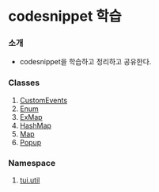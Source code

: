 codesnippet 학습
===============

### 소개

- codesnippet을 학습하고 정리하고 공유한다.

### Classes
1. <a href='https://github.com/seyoon-kim/Training/tree/master/codesnippet/customevents'>CustomEvents</a>
2. <a href='https://github.com/seyoon-kim/Training/tree/master/codesnippet/enum'>Enum</a>
3. <a href='https://github.com/seyoon-kim/Training/tree/master/codesnippet/exmap'>ExMap</a>
4. <a href='https://github.com/seyoon-kim/Training/tree/master/codesnippet/hashmap'>HashMap</a>
5. <a href='https://github.com/seyoon-kim/Training/tree/master/codesnippet/map'>Map</a>
6. <a href='https://github.com/seyoon-kim/Training/tree/master/codesnippet/Popup'>Popup</a>

### Namespace
1. <a href='https://github.com/seyoon-kim/Training/tree/master/codesnippet/tui.util'>tui.util</a>
